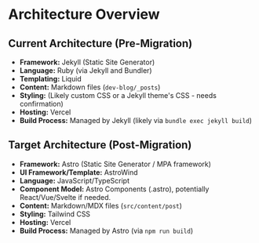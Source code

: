 # Architecture Overview

## Current Architecture (Pre-Migration)

*   **Framework:** Jekyll (Static Site Generator)
*   **Language:** Ruby (via Jekyll and Bundler)
*   **Templating:** Liquid
*   **Content:** Markdown files (`dev-blog/_posts`)
*   **Styling:** (Likely custom CSS or a Jekyll theme's CSS - needs confirmation)
*   **Hosting:** Vercel
*   **Build Process:** Managed by Jekyll (likely via `bundle exec jekyll build`)

## Target Architecture (Post-Migration)

*   **Framework:** Astro (Static Site Generator / MPA framework)
*   **UI Framework/Template:** AstroWind
*   **Language:** JavaScript/TypeScript
*   **Component Model:** Astro Components (.astro), potentially React/Vue/Svelte if needed.
*   **Content:** Markdown/MDX files (`src/content/post`)
*   **Styling:** Tailwind CSS
*   **Hosting:** Vercel
*   **Build Process:** Managed by Astro (via `npm run build`) 